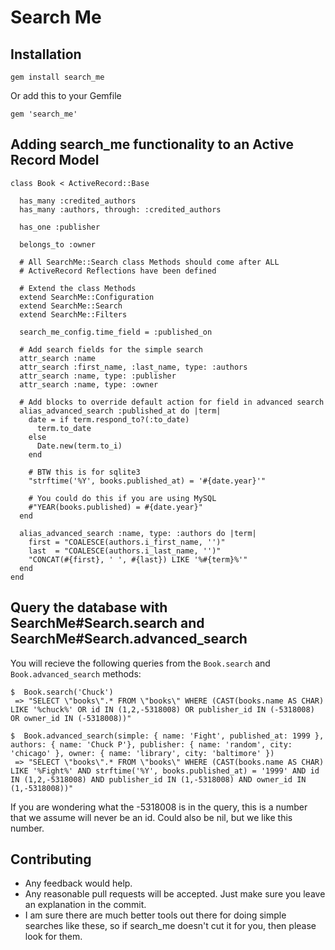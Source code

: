 # Search Me

## Installation

```
gem install search_me
```

Or add this to your Gemfile

```
gem 'search_me'
```

## Adding search_me functionality to an Active Record Model

```
class Book < ActiveRecord::Base

  has_many :credited_authors
  has_many :authors, through: :credited_authors

  has_one :publisher

  belongs_to :owner

  # All SearchMe::Search class Methods should come after ALL
  # ActiveRecord Reflections have been defined
  
  # Extend the class Methods
  extend SearchMe::Configuration
  extend SearchMe::Search
  extend SearchMe::Filters

  search_me_config.time_field = :published_on

  # Add search fields for the simple search
  attr_search :name
  attr_search :first_name, :last_name, type: :authors
  attr_search :name, type: :publisher
  attr_search :name, type: :owner

  # Add blocks to override default action for field in advanced search
  alias_advanced_search :published_at do |term|
    date = if term.respond_to?(:to_date)
      term.to_date
    else
      Date.new(term.to_i) 
    end

    # BTW this is for sqlite3
    "strftime('%Y', books.published_at) = '#{date.year}'"

    # You could do this if you are using MySQL
    #"YEAR(books.published) = #{date.year}"
  end

  alias_advanced_search :name, type: :authors do |term|
    first = "COALESCE(authors.i_first_name, '')"
    last  = "COALESCE(authors.i_last_name, '')"
    "CONCAT(#{first}, ' ', #{last}) LIKE '%#{term}%'" 
  end
end
```

## Query the database with SearchMe#Search.search and SearchMe#Search.advanced_search
You will recieve the following queries from the `Book.search` and `Book.advanced_search` methods:

```
$  Book.search('Chuck')
 => "SELECT \"books\".* FROM \"books\" WHERE (CAST(books.name AS CHAR) LIKE '%chuck%' OR id IN (1,2,-5318008) OR publisher_id IN (-5318008) OR owner_id IN (-5318008))"
```

```
$  Book.advanced_search(simple: { name: 'Fight', published_at: 1999 }, authors: { name: 'Chuck P'}, publisher: { name: 'random', city: 'chicago' }, owner: { name: 'library', city: 'baltimore' })
 => "SELECT \"books\".* FROM \"books\" WHERE (CAST(books.name AS CHAR) LIKE '%Fight%' AND strftime('%Y', books.published_at) = '1999' AND id IN (1,2,-5318008) AND publisher_id IN (1,-5318008) AND owner_id IN (1,-5318008))"
```

If you are wondering what the -5318008 is in the query, this is a number that we assume will never be an id. Could also be nil, but we like this number.

## Contributing

* Any feedback would help.
* Any reasonable pull requests will be accepted. Just make sure you leave an explanation in the commit.
* I am sure there are much better tools out there for doing simple searches like these, so if search_me doesn't cut it for you, then please look for them.
